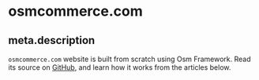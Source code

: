 # osmcommerce.com

## meta.description

`osmcommerce.com` website is built from scratch using Osm Framework. Read its source on [GitHub](https://github.com/osmphp/osmcommerce-website), and learn how it works from the articles below.